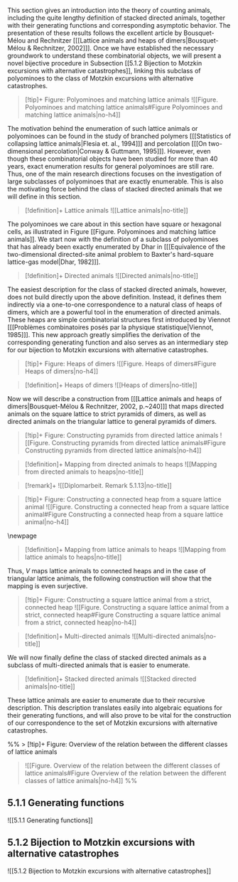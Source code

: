 This section gives an introduction into the theory of counting animals, including the quite lengthy definition of stacked directed animals, together with their generating functions and corresponding asymptotic behavior. 
The presentation of these results follows the excellent article by Bousquet-Mélou and Rechnitzer \[[[Lattice animals and heaps of dimers|Bousquet-Mélou & Rechnitzer, 2002]]\]. 
Once we have established the necessary groundwork to understand these combinatorial objects, we will present a novel bijective procedure in Subsection [[5.1.2 Bijection to Motzkin excursions with alternative catastrophes]], linking this subclass of polyominoes to the class of Motzkin excursions with alternative catastrophes.

> [!tip]+ Figure: Polyominoes and matching lattice animals
> ![[Figure. Polyominoes and matching lattice animals#Figure Polyominoes and matching lattice animals|no-h4]]

The motivation behind the enumeration of such lattice animals or polyominoes can be found in the study of branched polymers \[[[Statistics of collapsing lattice animals|Flesia et. al., 1994]]\] and percolation \[[[On two-dimensional percolation|Conway & Guttmann, 1995]]\]. 
However, even though these combinatorial objects have been studied for more than 40 years, exact enumeration results for general polyominoes are still rare. 
Thus, one of the main research directions focuses on the investigation of large subclasses of polyominoes that are exactly enumerable. 
This is also the motivating force behind the class of stacked directed animals that we will define in this section.



> [!definition]+ Lattice animals
> ![[Lattice animals|no-title]]

The polyominoes we care about in this section have square or hexagonal cells, as illustrated in Figure [[Figure. Polyominoes and matching lattice animals]]. 
We start now with the definition of a subclass of polyominoes that has already been exactly enumerated by Dhar in \[[[Equivalence of the two-dimensional directed-site animal problem to Baxter's hard-square lattice-gas model|Dhar, 1982]]\].

> [!definition]+ Directed animals
> ![[Directed animals|no-title]]

The easiest description for the class of stacked directed animals, however, does not build directly upon the above definition. 
Instead, it defines them indirectly via a one-to-one correspondence to a natural class of heaps of dimers, which are a powerful tool in the enumeration of directed animals. 
These heaps are simple combinatorial structures first introduced by Viennot \[[[Problèmes combinatoires posés par la physique statistique|Viennot, 1985]]\]. 
This new approach greatly simplifies the derivation of the corresponding generating function and also serves as an intermediary step for our bijection to Motzkin excursions with alternative catastrophes.

> [!tip]+ Figure: Heaps of dimers
> ![[Figure. Heaps of dimers#Figure Heaps of dimers|no-h4]]



> [!definition]+ Heaps of dimers
> ![[Heaps of dimers|no-title]]

Now we will describe a construction from \[[[Lattice animals and heaps of dimers|Bousquet-Mélou & Rechnitzer, 2002, p.~240]]\] that maps directed animals on the square lattice to strict pyramids of dimers, as well as directed animals on the triangular lattice to general pyramids of dimers.

> [!tip]+ Figure: Constructing pyramids from directed lattice animals
> ![[Figure. Constructing pyramids from directed lattice animals#Figure Constructing pyramids from directed lattice animals|no-h4]]



> [!definition]+ Mapping from directed animals to heaps
> ![[Mapping from directed animals to heaps|no-title]]


> [!remark]+ 
> ![[Diplomarbeit. Remark 5.1.13|no-title]]

> [!tip]+ Figure: Constructing a connected heap from a square lattice animal
> ![[Figure. Constructing a connected heap from a square lattice animal#Figure Constructing a connected heap from a square lattice animal|no-h4]]

\newpage



> [!definition]+ Mapping from lattice animals to heaps
> ![[Mapping from lattice animals to heaps|no-title]]

Thus, $V$ maps lattice animals to connected heaps and in the case of triangular lattice animals, the following construction will show that the mapping is even surjective. 

> [!tip]+ Figure: Constructing a square lattice animal from a strict, connected heap
> ![[Figure. Constructing a square lattice animal from a strict, connected heap#Figure Constructing a square lattice animal from a strict, connected heap|no-h4]]



> [!definition]+ Multi-directed animals
> ![[Multi-directed animals|no-title]]

We will now finally define the class of stacked directed animals as a subclass of multi-directed animals that is easier to enumerate.

> [!definition]+ Stacked directed animals
> ![[Stacked directed animals|no-title]]

These lattice animals are easier to enumerate due to their recursive description. This description translates easily into algebraic equations for their generating functions, and will also prove to be vital for the construction of our correspondence to the set of Motzkin excursions with alternative catastrophes.

%% > [!tip]+ Figure: Overview of the relation between the different classes of lattice animals
> ![[Figure. Overview of the relation between the different classes of lattice animals#Figure Overview of the relation between the different classes of lattice animals|no-h4]] %%



## 5.1.1 Generating functions

![[5.1.1 Generating functions]]

## 5.1.2 Bijection to Motzkin excursions with alternative catastrophes

![[5.1.2 Bijection to Motzkin excursions with alternative catastrophes]]

